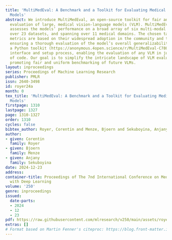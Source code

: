 ```yaml
---
title: 'MultiMedEval: A Benchmark and a Toolkit for Evaluating Medical Vision-Language
  Models'
abstract: We introduce MultiMedEval, an open-source toolkit for fair and reproducible
  evaluation of large, medical vision-language models (VLM). MultiMedEval comprehensively
  assesses the models’ performance on a broad array of six multi-modal tasks, conducted
  over 23 datasets, and spanning over 11 medical domains. The chosen tasks and performance
  metrics are based on their widespread adoption in the community and their diversity,
  ensuring a thorough evaluation of the model’s overall generalizability. We open-source
  a Python toolkit (https://anonymous.4open.science/r/MultiMedEval-C780) with a simple
  interface and setup process, enabling the evaluation of any VLM in just a few lines
  of code. Our goal is to simplify the intricate landscape of VLM evaluation, thus
  promoting fair and uniform benchmarking of future VLMs.
layout: inproceedings
series: Proceedings of Machine Learning Research
publisher: PMLR
issn: 2640-3498
id: royer24a
month: 0
tex_title: 'MultiMedEval: A Benchmark and a Toolkit for Evaluating Medical Vision-Language
  Models'
firstpage: 1310
lastpage: 1327
page: 1310-1327
order: 1310
cycles: false
bibtex_author: Royer, Corentin and Menze, Bjoern and Sekuboyina, Anjany
author:
- given: Corentin
  family: Royer
- given: Bjoern
  family: Menze
- given: Anjany
  family: Sekuboyina
date: 2024-12-23
address:
container-title: Proceedings of The 7nd International Conference on Medical Imaging
  with Deep Learning
volume: '250'
genre: inproceedings
issued:
  date-parts:
  - 2024
  - 12
  - 23
pdf: https://raw.githubusercontent.com/mlresearch/v250/main/assets/royer24a/royer24a.pdf
extras: []
# Format based on Martin Fenner's citeproc: https://blog.front-matter.io/posts/citeproc-yaml-for-bibliographies/
---
```

